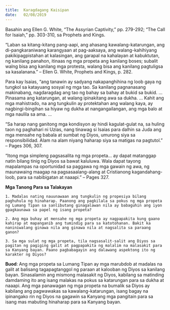 ```yaml
---
title:  Karagdagang Kaisipan
date:   02/08/2019
---
```


Basahin ang Ellen G. White, “The Assyrian Captivity,” pp. 279-292; “The Call for Isaiah,” pp. 303-310, sa Prophets and Kings.

“Laban sa kitang-kitang pang-aapi, ang ahasang kawalang-katarungan, ang di-pangkaraniwang karangyaan at pag-aaksaya, ang walang-kahihiyang pakikipagpistahan at kalasingan, ang garapal na kahalayan at kabuktutan, ng kanilang panahon, itinaas ng mga propeta ang kanilang boses; subalit walng bisa ang kanilang mga protesta, walang bisa ang kanilang pagtuligsa sa kasalanana.” – Ellen G. White, Prophets and Kings, p. 282.

Para kay Isaias, “ang tanawin ay sadyang nakapanghihina ng loob gaya ng tungkol sa katayuang sosyal ng mga tao. Sa kanilang pagnanasang makinabang, nagdaragdag ang tao ng bahay sa bahay at bukid sa bukid. … Pinasama ang katarungan, at walang ipinakitang awa sa dukha. … Kahit ang mga mahistrado, na ang tungkulin ay protektahan ang walang kaya, ay nagbingi-bingihan sa hiyaw ng dukha at nangangailangan, ang mga balo at mga naulila sa ama. …

“Sa harap nang ganitong mga kondisyon ay hindi kagulat-gulat na, sa huling taon ng paghahari ni Uzias, nang tinawag si Isaias para dalhin sa Juda ang mga mensahe ng babala at sumbat ng Diyos, umurong siya sa responsibilidad. Alam na alam niyang haharap siya sa matigas na pagtutol.” – Pages 306, 307.

“Itong mga simpleng pagsasalita ng mga propeta… ay dapat matanggap natin bilang tinig ng Diyos sa bawat kaluluwa. Wala dapat tayong mapalampas na oportunidad sa paggawa ng mga gawain ng awa, ng maunawaing maagap na pagsasaalang-alang at Cristianong kagandahang-loob, para sa nabibigatan at naaapi.” – Pages 327.

**Mga Tanong Para sa Talakayan**

`1. Madalas nating nauunawaan ang tungkulin ng propesiya bilang paghuhula ng hinaharap. Paanong ang pagkilala sa pokus ng mga propeta ng Lumang Tipan sa sanlibutang ginagalawan nila ay babaguhin ang iyon gpagkaunawa sa papel ng isang propeta?`

`2. Ang mga buhay at mensahe ng mga propeta ay nagpapakita kung gaano kahirap at mapanganib ang tumindig para sa katotohanan. Bakit ka naniniwalang ginawa nila ang ginawa nila at nagsalita sa paraang ganon?`

`3. Sa mga sulat ng mga propeta, tila nagsasalit-salit ang Diyos sa pagitan ng pagiging galit at pagpapakita ng malalim na malasakit para sa Kanyang bayan. Paano pagbabagayin ang dalawang aspektong ito ng karakter ng Diyos?`

**Buod**: Ang mga propeta sa Lumang Tipan ay mga marubdob at madalas na galit at balisang tagapagtanggol ng paraan at kalooban ng Diyos sa kanilang bayan. Sinasalamin ang mismong malasakit ng Diyos, kabilang sa matinding damdaming ito ang isang malakas na pokus sa katarungan para sa dukha at naaapi. Ang mga panawagan ng mga propeta na bumalik sa Diyos ay kabilang ang pagwawakas sa kawalang-katarungan, isang bagay na ipinangako rin ng Diyos na gagawin sa Kanyang mga pangitain para sa isang mas mabuting hinaharap para sa Kanyang bayan.